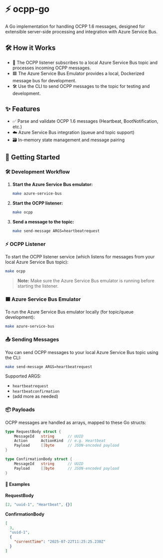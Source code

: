 # ⚡️ ocpp-go

A Go implementation for handling OCPP 1.6 messages, designed for extensible server-side processing and integration with Azure Service Bus.

## 🛠️ How it Works

- 📨 The OCPP listener subscribes to a local Azure Service Bus topic and processes incoming OCPP messages.
- 🟦 The Azure Service Bus Emulator provides a local, Dockerized message bus for development.
- 🛠️ Use the CLI to send OCPP messages to the topic for testing and development.

## ✨ Features

- ✅ Parse and validate OCPP 1.6 messages (Heartbeat, BootNotification, etc.)
- ☁️ Azure Service Bus integration (queue and topic support)
- 🗃️ In-memory state management and message pairing

## 🚀 Getting Started

### 🛠️ Development Workflow

1. **Start the Azure Service Bus emulator:**
   ```sh
   make azure-service-bus
   ```
2. **Start the OCPP listener:**
   ```sh
   make ocpp
   ```
3. **Send a message to the topic:**
   ```sh
   make send-message ARGS=heartbeatrequest
   ```

### ⚡️ OCPP Listener

To start the OCPP listener service (which listens for messages from your local Azure Service Bus topic):

```sh
make ocpp
```

> **Note:** Make sure the Azure Service Bus emulator is running before starting the listener.

### 🟦 Azure Service Bus Emulator

To run the Azure Service Bus emulator locally (for topic/queue development):

```sh
make azure-service-bus
```

### 📤 Sending Messages

You can send OCPP messages to your local Azure Service Bus topic using the CLI:

```sh
make send-message ARGS=heartbeatrequest
```

Supported ARGS:

- `heartbeatrequest`
- `heartbeatconfirmation`
- (add more as needed)

### 📦 Payloads

OCPP messages are handled as arrays, mapped to these Go structs:

```go
type RequestBody struct {
    MessageId   string      // UUID
    Action      ActionKind  // e.g. Heartbeat
    Payload     []byte      // JSON-encoded payload
}

type ConfirmationBody struct {
    MessageId   string      // UUID
    Payload     []byte      // JSON-encoded payload
}
```

#### 📨 Examples

**RequestBody**

```json
[2, "uuid-1", "Heartbeat", {}]
```

**ConfirmationBody**

```json
[
  3,
  "uuid-1",
  {
    "currentTime": "2025-07-22T11:25:25.230Z"
  }
]
```
